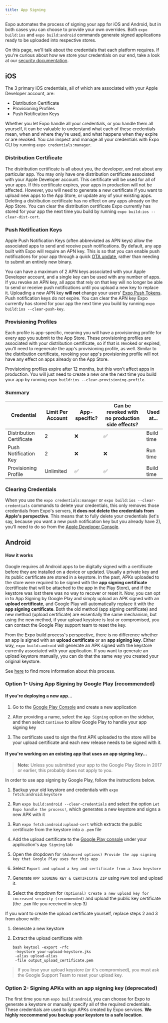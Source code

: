 ```yaml
---
title: App Signing
---
```


Expo automates the process of signing your app for iOS and Android, but in both cases you can choose to provide your own overrides. Both `expo build:ios` and
`expo build:android` commands generate signed applications ready to be uploaded into respective stores.

On this page, we'll talk about the credentials that each platform requires. If you're curious about how we store your credentials on our end, take a look at our [security documentation](../security/).

## iOS

The 3 primary iOS credentials, all of which are associated with your Apple Developer account, are:

- Distribution Certificate
- Provisioning Profiles
- Push Notification Keys

Whether you let Expo handle all your credentials, or you handle them all yourself, it can be valuable to understand what each of these credentials mean, when and where they're used, and what happens when they expire or are revoked. You can inspect and manage all your credentials with Expo CLI by running `expo credentials:manager`.

### Distribution Certificate

The distribution certificate is all about you, the developer, and not about any particular app. You may only have one distribution certificate associated with your Apple Developer account.
This certificate will be used for all of your apps. If this certificate expires, your apps in production will not be affected. However, you will need to generate a new certificate if you want to upload new apps to the App Store, or update any of your existing apps. Deleting a distribution certificate has no effect on any apps already on the App Store. You can clear the distribution certificate Expo currently has stored for your app the next time you build by running `expo build:ios --clear-dist-cert`.

### Push Notification Keys

Apple Push Notification Keys (often abbreviated as APN keys) allow the associated apps to send and receive push notifications. By default, any app built with Expo will require an APN key. This is so that you can enable push notifications for your app through a quick [OTA update](../../guides/configuring-ota-updates/), rather than needing to submit an entirely new binary.

You can have a maximum of 2 APN keys associated with your Apple Developer account, and a single key can be used with any number of apps. If you revoke an APN key, all apps that rely on that key will no longer be able to send or receive push notifications until you upload a new key to replace it. Uploading a new APN key **will not** change your users' [Expo Push Tokens](/versions/latest/sdk/notifications/#notificationsgetexpopushtokenasync). Push notification keys do not expire. You can clear the APN key Expo currently has stored for your app the next time you build by running `expo build:ios --clear-push-key`.

### Provisioning Profiles

Each profile is app-specific, meaning you will have a provisioning profile for every app you submit to the App Store. These provisioning profiles are associated with your distribution certificate, so if that is revoked or expired, you'll need to regenerate the app's provisioning profile, as well. Similar to the distribution certificate, revoking your app's provisioning profile will not have any effect on apps already on the App Store.

Provisioning profiles expire after 12 months, but this won't affect apps in production. You will just need to create a new one the next time you build your app by running `expo build:ios --clear-provisioning-profile`.

### Summary

| Credential               | Limit Per Account | App-specific? | Can be revoked with no production side effects? | Used at... |
| ------------------------ | ----------------- | ------------- | ----------------------------------------------- | ---------- |
| Distribution Certificate | 2                 | ❌            | ✅                                              | Build time |
| Push Notification Key    | 2                 | ❌            | ❌                                              | Run time   |
| Provisioning Profile     | Unlimited         | ✅            | ✅                                              | Build time |

### Clearing Credentials

When you use the `expo credentials:manager` or `expo build:ios --clear-credentials` commands to delete your credentials, this only removes those credentials from Expo's servers, **it does not delete the credentials from Apple's perspective**. This means that to fully delete your credentials (let's say, because you want a new push notification key but you already have 2), you'll need to do so from the [Apple Developer Console](https://developer.apple.com/account/resources/certificates/list).

## Android

#### How it works

Google requires all Android apps to be digitally signed with a certificate before they are installed on a device or updated. Usually
a private key and its public certificate are stored in a keystore. In the past, APKs uploaded to the store were required to be signed with
the **app signing certificate** (certificate that will be attached to the app in the Play Store), and if the keystore was lost there was no way to
recover or reset it. Now, you can opt in to App Signing by Google Play and simply upload an APK signed with an **upload certificate**, and Google Play will automatically replace it with the **app signing certificate**. Both the old method (app signing certificate) and new method (upload certificate) are essentially the same mechanism, but using the new method, if your upload keystore is lost or compromised, you can contact the Google Play support team to reset the key.

From the Expo build process's perspective, there is no difference whether an app is signed with an **upload certificate** or an **app signing key**. Either way, `expo build:android` will generate an APK signed with the keystore currently associated with your application. If you want to generate an upload keystore manually, you can do that the same way you created your original keystore.

See [here](https://developer.android.com/studio/publish/app-signing) to find more information about this process.

### Option 1- Using App Signing by Google Play (recommended)

#### If you're deploying a new app...

1. Go to the [Google Play Console](https://play.google.com/apps/publish/) and create a new application

2. After providing a name, select the `App Signing` option on the sidebar, and then select `Continue` to allow Google Play to handle your app signing key

3. The certificate used to sign the first APK uploaded to the store will be your upload certificate and each new release needs to be signed with it.

#### If you're working on an existing app that uses an app signing key...

> **Note:** Unless you submitted your app to the Google Play Store in 2017 or earlier, this probably does not apply to you.

In order to use app signing by Google Play, follow the instructions below.

1. Backup your old keystore and credentials with `expo fetch:android:keystore`

2. Run `expo build:android --clear-credentials` and select the option `Let Expo handle the process!`, which generates a new keystore and signs a new APK with it

3. Run `expo fetch:android:upload-cert` which extracts the public certificate from the keystore into a `.pem` file

4. Add the upload certificate to the [Google Play console](https://play.google.com/apps/publish/) under your application's `App Signing` tab

5. Open the dropdown for `(Advanced options) Provide the app signing key that Google Play uses for this app`

6. Select `Export and upload a key and certificate from a Java keystore`

7. Generate `APP SIGNING KEY & CERTIFICATE ZIP` using `PEPK` tool and upload it.

8. Select the dropdown for `(Optional) Create a new upload key for increased security (recommended)` and upload the public key certificate (the `.pem` file you received in step 3)

If you want to create the upload certificate yourself, replace steps 2 and 3 from above with:

1. Generate a new keystore

2. Extract the upload certificate with

   ```
   bash keytool -export -rfc
    -keystore your-upload-keystore.jks
    -alias upload-alias
    -file output_upload_certificate.pem
   ```

> If you lose your upload keystore (or it's compromised), you must ask the Google Support Team to reset your upload key.

### Option 2- Signing APKs with an **app signing key** (deprecated)

The first time you run `expo build:android`, you can choose for Expo to generate a keystore or manually specify all of the required credentials. These credentials are used to sign APKs created by Expo services. **We highly reccommend you backup your keystore to a safe location**.
